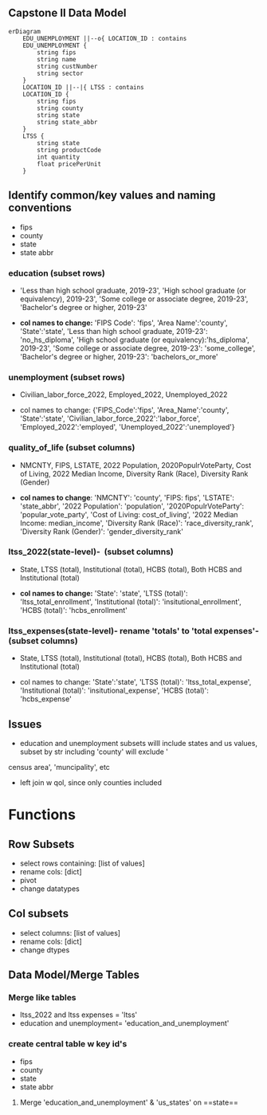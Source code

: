 ## Capstone II Data Model 
```mermaid
erDiagram 
	EDU_UNEMPLOYMENT ||--o{ LOCATION_ID : contains 
	EDU_UNEMPLOYMENT { 
		string fips
		string name 
		string custNumber 
		string sector 
	} 
	LOCATION_ID ||--|{ LTSS : contains 
	LOCATION_ID { 
		string fips 
		string county 
		string state
		string state_abbr
	} 
	LTSS { 
		string state
		string productCode 
		int quantity 
		float pricePerUnit 
	}

```

## Identify common/key values and naming conventions

- fips
- county
- state
- state abbr

### education (subset rows)

- 'Less than high school graduate, 2019-23', 'High school graduate (or equivalency), 2019-23', 'Some college or associate degree, 2019-23', 'Bachelor's degree or higher, 2019-23'

- **col names to change:** 'FIPS Code': 'fips', 'Area Name':'county', 'State':'state', 'Less than high school graduate, 2019-23': 'no_hs_diploma', 'High school graduate (or equivalency):'hs_diploma', 2019-23', 'Some college or associate degree, 2019-23': 'some_college', 'Bachelor's degree or higher, 2019-23': 'bachelors_or_more'

### unemployment (subset rows)
- Civilian_labor_force_2022, Employed_2022, Unemployed_2022

-  col names to change: {'FIPS_Code':'fips', 'Area_Name':'county', 'State':'state', 'Civilian_labor_force_2022':'labor_force', 'Employed_2022':'employed', 'Unemployed_2022':'unemployed'}

### quality_of_life (subset columns)

- NMCNTY, FIPS, LSTATE, 2022 Population, 2020PopulrVoteParty, Cost of Living, 2022 Median Income, Diversity Rank (Race), Diversity Rank (Gender)

- **col names to change**: 'NMCNTY': 'county', 'FIPS: fips', 'LSTATE': 'state_abbr', '2022 Population': 'population', '2020PopulrVoteParty': 'popular_vote_party', 'Cost of Living: cost_of_living', '2022 Median Income: median_income', 'Diversity Rank (Race)': 'race_diversity_rank', 'Diversity Rank (Gender)': 'gender_diversity_rank'

### ltss_2022(state-level)-  (subset columns)

- State, LTSS (total), Institutional (total), HCBS (total), Both HCBS and Institutional (total)

- **col names to change:** 'State': 'state', 'LTSS (total)': 'ltss_total_enrollment', 'Institutional (total)': 'insitutional_enrollment', 'HCBS (total)': 'hcbs_enrollment'

### ltss_expenses(state-level)- **rename 'totals' to 'total expenses'**- (subset columns)

- State, LTSS (total), Institutional (total), HCBS (total), Both HCBS and Institutional (total)

- col names to change: 'State':'state', 'LTSS (total)': 'ltss_total_expense', 'Institutional (total)': 'insitutional_expense', 'HCBS (total)': 'hcbs_expense'

## Issues

- education and unemployment subsets willl include states and us values, subset by str including 'county' will exclude '

census area', 'muncipality', etc

- left join w qol, since only counties included

# Functions

## Row Subsets

- select rows containing: [list of values]
- rename cols: [dict]
- pivot
- change datatypes

## Col subsets
- select columns:  [list of values]
- rename cols: [dict]
- change dtypes
## Data Model/Merge Tables
### Merge like tables
- ltss_2022 and ltss expenses = 'ltss'
- education and unemployment= 'education_and_unemployment'
### create central table w key id's
- fips
- county
- state
- state abbr
1. Merge 'education_and_unemployment' & 'us_states' on ==state==